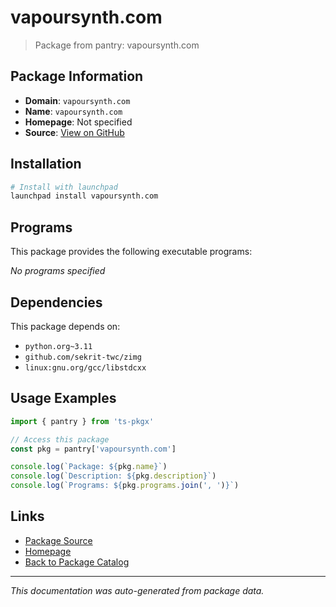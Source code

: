 # vapoursynth.com

> Package from pantry: vapoursynth.com

## Package Information

- **Domain**: `vapoursynth.com`
- **Name**: `vapoursynth.com`
- **Homepage**: Not specified
- **Source**: [View on GitHub](https://github.com/pkgxdev/pantry/tree/main/projects/vapoursynth.com/package.yml)

## Installation

```bash
# Install with launchpad
launchpad install vapoursynth.com
```

## Programs

This package provides the following executable programs:

*No programs specified*

## Dependencies

This package depends on:

- `python.org~3.11`
- `github.com/sekrit-twc/zimg`
- `linux:gnu.org/gcc/libstdcxx`

## Usage Examples

```typescript
import { pantry } from 'ts-pkgx'

// Access this package
const pkg = pantry['vapoursynth.com']

console.log(`Package: ${pkg.name}`)
console.log(`Description: ${pkg.description}`)
console.log(`Programs: ${pkg.programs.join(', ')}`)
```

## Links

- [Package Source](https://github.com/pkgxdev/pantry/tree/main/projects/vapoursynth.com/package.yml)
- [Homepage](#)
- [Back to Package Catalog](../../package-catalog.md)

---

*This documentation was auto-generated from package data.*
